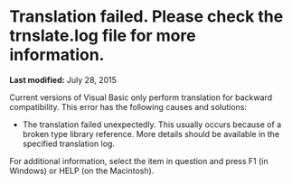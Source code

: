 
# Translation failed. Please check the trnslate.log file for more information.

 **Last modified:** July 28, 2015

Current versions of Visual Basic only perform translation for backward compatibility. This error has the following causes and solutions:


- The translation failed unexpectedly. This usually occurs because of a broken type library reference. More details should be available in the specified translation log.
    

For additional information, select the item in question and press F1 (in Windows) or HELP (on the Macintosh).
